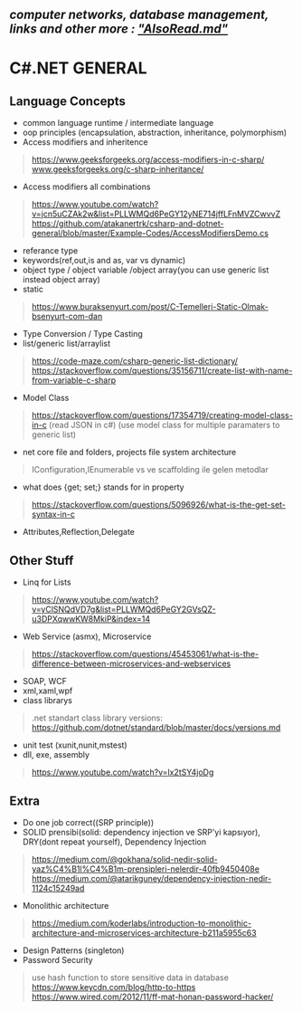 ## *computer networks, database management, links and other more : ["AlsoRead.md"](https://github.com/atakanertrk/csharp-and-dotnet-general/blob/master/AlsoRead.md)* 

#
#
#
#
#

# C#.NET GENERAL

## Language Concepts
* common language runtime / intermediate language
* oop principles (encapsulation, abstraction, inheritance, polymorphism)
* Access modifiers and inheritence
> https://www.geeksforgeeks.org/access-modifiers-in-c-sharp/ <br/>
> www.geeksforgeeks.org/c-sharp-inheritance/
* Access modifiers all combinations
> https://www.youtube.com/watch?v=jcn5uCZAk2w&list=PLLWMQd6PeGY12yNE714jffLFnMVZCwvvZ <br/>
> https://github.com/atakanertrk/csharp-and-dotnet-general/blob/master/Example-Codes/AccessModifiersDemo.cs
* referance type
* keywords(ref,out,is and as, var vs dynamic)
* object type / object variable /object array(you can use generic list instead object array)
* static
> https://www.buraksenyurt.com/post/C-Temelleri-Static-Olmak-bsenyurt-com-dan <br/>
* Type Conversion / Type Casting
* list/generic list/arraylist
> https://code-maze.com/csharp-generic-list-dictionary/
> https://stackoverflow.com/questions/35156711/create-list-with-name-from-variable-c-sharp
* Model Class
> https://stackoverflow.com/questions/17354719/creating-model-class-in-c (read JSON in c#)
> (use model class for multiple paramaters to generic list)
* net core file and folders, projects file system architecture 
> IConfiguration,IEnumerable vs ve scaffolding ile gelen metodlar
* what does {get; set;} stands for in property
>https://stackoverflow.com/questions/5096926/what-is-the-get-set-syntax-in-c <br/>
* Attributes,Reflection,Delegate

## Other Stuff
* Linq for Lists
> https://www.youtube.com/watch?v=yClSNQdVD7g&list=PLLWMQd6PeGY2GVsQZ-u3DPXqwwKW8MkiP&index=14
* Web Service (asmx), Microservice 
> https://stackoverflow.com/questions/45453061/what-is-the-difference-between-microservices-and-webservices
* SOAP, WCF
* xml,xaml,wpf
* class librarys
> .net standart class library versions: https://github.com/dotnet/standard/blob/master/docs/versions.md
* unit test (xunit,nunit,mstest)
* dll, exe, assembly
> https://www.youtube.com/watch?v=lx2tSY4joDg

## Extra
* Do one job correct((SRP principle))
* SOLID prensibi(solid: dependency injection ve SRP'yi kapsıyor), DRY(dont repeat yourself), Dependency Injection
> https://medium.com/@gokhana/solid-nedir-solid-yaz%C4%B1l%C4%B1m-prensipleri-nelerdir-40fb9450408e <br/>
> https://medium.com/@atarikguney/dependency-injection-nedir-1124c15249ad
* Monolithic architecture
> https://medium.com/koderlabs/introduction-to-monolithic-architecture-and-microservices-architecture-b211a5955c63
* Design Patterns (singleton)
* Password Security
> use hash function to store sensitive data in database
> https://www.keycdn.com/blog/http-to-https
> https://www.wired.com/2012/11/ff-mat-honan-password-hacker/




